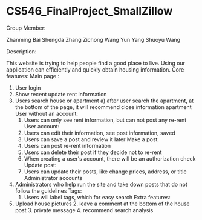 # CS546_FinalProject_SmallZillow

Group Member:

Zhanming Bai 
Shengda Zhang
Zichong Wang
Yun Yang
Shuoyu Wang

Description:

This website is trying to help people find a good place to live. Using our application can efficiently and quickly obtain housing information.
Core features:
Main page : 
1. User login
2. Show recent update rent information
3. Users search house or apartment
a) after user search the apartment, at the bottom of the page, it will recommend close information apartment
User without an account:
    1. Users can only see rent information, but can not post any re-rent
User account: 
	1. Users can edit their information, see post information, saved
	2. Users can save a post and review it later
Make a post:
	1. Users can post re-rent information 
	2. Users can delete their post if they decide not to re-rent
	3. When creating a user's account, there will be an authorization check 
Update post:
	1. Users can update their posts, like change prices, address, or title
Administrator accounts
1. Administrators who help run the site and take down posts that do not follow the guidelines 
Tags:
	1. Users will label tags, which for easy search
Extra features:
1.  Upload house pictures
	2.  leave a comment at the bottom of the house post 
	3.  private message
	4.  recommend search analysis
